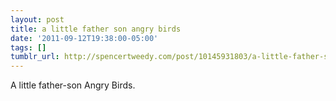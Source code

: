 ```yaml
---
layout: post
title: a little father son angry birds
date: '2011-09-12T19:38:00-05:00'
tags: []
tumblr_url: http://spencertweedy.com/post/10145931803/a-little-father-son-angry-birds
---
```

A little father-son Angry Birds.
